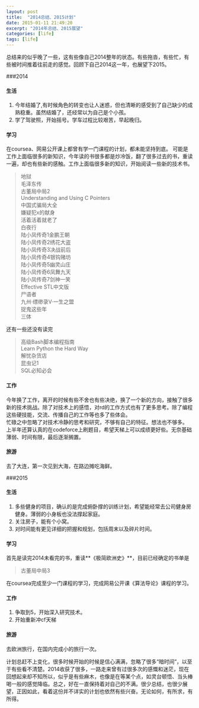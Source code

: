 ```yaml
---
layout: post
title:  "2014总结、2015计划"
date: 2015-01-11 21:49:20
excerpt: "2014年总结、2015展望"
categories: [life]
tags: [life]
---
```


总结来的似乎晚了一些，这有些像自己2014整年的状态。有些拖沓，有些忙，有些被时间推着往前走的感觉。回顾下自己2014这一年，也展望下2015。


<!--more-->


###2014
#### 生活   
1. 今年结婚了,有时候角色的转变也让人迷惑，但也清晰的感受到了自己缺少的成熟稳重。虽然结婚了，还经常以为自己是个小孩。
2. 学了驾驶照，开始摇号。学车过程比较艰苦，早起晚归。

#### 学习  
   在coursea、网易公开课上都曾有学一门课程的计划，都未能坚持到底。
   可能是工作上面临很多的新知识，今年读的书很多都是炒冷饭，翻了很多过去的书，重读一遍，却也有些新的感触。工作上面临很多新的知识，开始阅读一些新的技术书。
>   地狱  
  毛泽东传  
  古董局中局2  
  Understanding and Using C Pointers  
  中国式骗局大全  
  嫌疑犯x的献身  
  活着活着就老了  
  白夜行  
  陆小凤传奇1金鹏王朝  
  陆小凤传奇2绣花大盗  
  陆小凤传奇3决战前后  
  陆小凤传奇4银钩赌坊  
  陆小凤传奇5幽灵山庄  
  陆小凤传奇6凤舞九天  
  陆小凤传奇7剑神一笑  
  Effective STL中文版  
  尸语者  
  九州·缥缈录V·一生之盟  
  捉鬼这些年  
  三体  
 
  还有一些还没有读完
>   高级Bash脚本编程指南  
  Learn Python the Hard Way  
  解忧杂货店  
  昆虫记1  
  SQL必知必会  

#### 工作
今年换了工作，离开的时候有些不舍也有些决绝，换了一个新的方向，接触了很多新的技术挑战。除了对技术上的感悟，对rd的工作方式也有了更多思考。除了编程这些硬技能，交流、传播自己的工作等也多了些体会。    
忙碌之中忽略了对技术冷静的思考和研究，不够有自己的特征。想法也不够多。   
上半年还算认真的在codeforce上刷题目，希望天梯上可以成绩更好些。无奈基础薄弱、时间有限，最后逐渐搁置。    

#### 旅游
去了大连，第一次见到大海，在路边摊吃海鲜。

###2015
#### 生活
1. 多些健身的项目，确认的是完成俯卧撑的训练计划，希望能经常去公司健身房健身。薄弱的小身板也没法撑起家庭。
2. 关注房子，能有个小窝。
3. 对时间能有更见详细的把握和规划，包括周末以及碎片时间。

#### 学习  
首先是读完2014未看完的书，重读**《极简欧洲史》**，目前已经确定的书单是  
> 古董局中局3

在coursea完成至少一门课程的学习，完成网易公开课《算法导论》课程的学习。  

#### 工作
1. 争取到5，开始深入研究技术。
2. 开始重新冲cf天梯

#### 旅游
去欧洲旅行，在国内完成小的旅行一次。

计划总赶不上变化，很多时候开始的时候是信心满满，忽略了很多“暗时间”，以至于有些看不清楚。2014收获了很多，一路走来曾有过很多次的感慨和迷茫，现在回想起来却不知所以，似乎是有些麻木，也像是在等某个点，如灵台顿悟、当头棒喝一般的感觉降临。总之，好在一直保持着对自己的不满。很少总结，也很少展望，正因如此，看着这份并不详实的计划也依然有些兴奋。无论如何，有所求，有所得。

